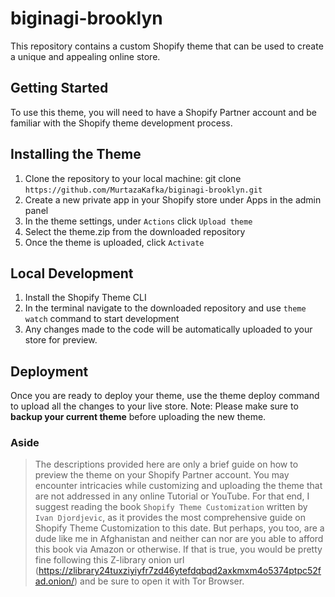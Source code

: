 # biginagi-brooklyn
This repository contains a custom Shopify theme that can be used to create a unique and appealing online store.

## Getting Started

To use this theme, you will need to have a Shopify Partner account and be familiar with the Shopify theme development process.


## Installing the Theme

1. Clone the repository to your local machine: git clone `https://github.com/MurtazaKafka/biginagi-brooklyn.git`
2. Create a new private app in your Shopify store under Apps in the admin panel
3. In the theme settings, under `Actions` click `Upload theme`
4. Select the theme.zip from the downloaded repository
5. Once the theme is uploaded, click `Activate`

## Local Development

1. Install the Shopify Theme CLI
2. In the terminal navigate to the downloaded repository and use `theme watch` command to start development
3. Any changes made to the code will be automatically uploaded to your store for preview.


## Deployment

Once you are ready to deploy your theme, use the theme deploy command to upload all the changes to your live store.
Note: Please make sure to **backup your current theme** before uploading the new theme.


### Aside

> The descriptions provided here are only a brief guide on how to preview the theme on your Shopify Partner account. You may encounter intricacies while customizing and uploading the theme that are not addressed in any online Tutorial or YouTube. For that end, I suggest reading the book `Shopify Theme Customization` written by `Ivan Djordjevic`, as it provides the most comprehensive guide on Shopify Theme Customization to this date. But perhaps, you too, are a dude like me in Afghanistan and neither can nor are you able to afford this book via Amazon or otherwise. If that is true, you would be pretty fine following this Z-library onion url (https://zlibrary24tuxziyiyfr7zd46ytefdqbqd2axkmxm4o5374ptpc52fad.onion/) and be sure to open it with Tor Browser.
